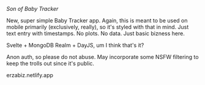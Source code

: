 *Son of Baby Tracker*

New, super simple Baby Tracker app. Again, this is meant to be used on mobile primarily (exclusively, really), so it's styled with that in mind. Just text entry with timestamps. No plots. No data. Just basic bizness here. 

Svelte + MongoDB Realm + DayJS, um I think that's it? 

Anon auth, so please do not abuse. May incorporate some NSFW filtering to keep the trolls out since it's public.

erzabiz.netlify.app
